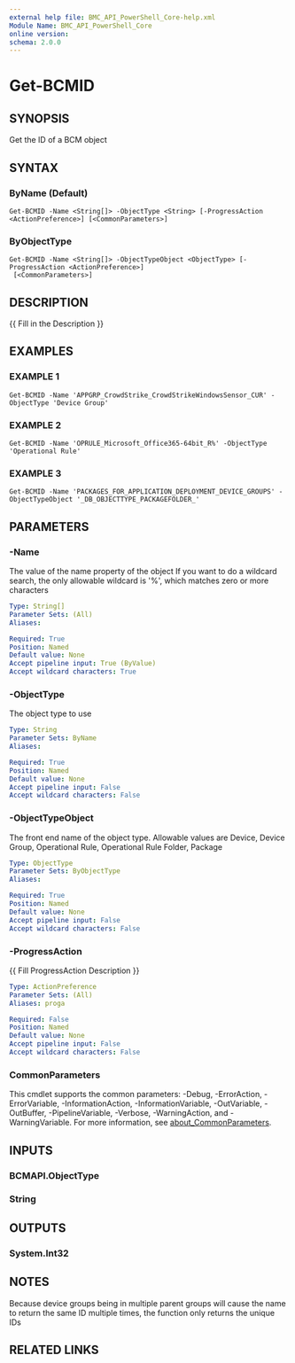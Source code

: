 ```yaml
---
external help file: BMC_API_PowerShell_Core-help.xml
Module Name: BMC_API_PowerShell_Core
online version:
schema: 2.0.0
---
```


# Get-BCMID

## SYNOPSIS
Get the ID of a BCM object

## SYNTAX

### ByName (Default)
```
Get-BCMID -Name <String[]> -ObjectType <String> [-ProgressAction <ActionPreference>] [<CommonParameters>]
```

### ByObjectType
```
Get-BCMID -Name <String[]> -ObjectTypeObject <ObjectType> [-ProgressAction <ActionPreference>]
 [<CommonParameters>]
```

## DESCRIPTION
{{ Fill in the Description }}

## EXAMPLES

### EXAMPLE 1
```
Get-BCMID -Name 'APPGRP_CrowdStrike_CrowdStrikeWindowsSensor_CUR' -ObjectType 'Device Group'
```

### EXAMPLE 2
```
Get-BCMID -Name 'OPRULE_Microsoft_Office365-64bit_R%' -ObjectType 'Operational Rule'
```

### EXAMPLE 3
```
Get-BCMID -Name 'PACKAGES_FOR_APPLICATION_DEPLOYMENT_DEVICE_GROUPS' -ObjectTypeObject '_DB_OBJECTTYPE_PACKAGEFOLDER_'
```

## PARAMETERS

### -Name
The value of the name property of the object
If you want to do a wildcard search, the only allowable wildcard is '%', which matches zero or more characters

```yaml
Type: String[]
Parameter Sets: (All)
Aliases:

Required: True
Position: Named
Default value: None
Accept pipeline input: True (ByValue)
Accept wildcard characters: True
```

### -ObjectType
The object type to use

```yaml
Type: String
Parameter Sets: ByName
Aliases:

Required: True
Position: Named
Default value: None
Accept pipeline input: False
Accept wildcard characters: False
```

### -ObjectTypeObject
The front end name of the object type.
Allowable values are Device, Device Group, Operational Rule, Operational Rule Folder, Package

```yaml
Type: ObjectType
Parameter Sets: ByObjectType
Aliases:

Required: True
Position: Named
Default value: None
Accept pipeline input: False
Accept wildcard characters: False
```

### -ProgressAction
{{ Fill ProgressAction Description }}

```yaml
Type: ActionPreference
Parameter Sets: (All)
Aliases: proga

Required: False
Position: Named
Default value: None
Accept pipeline input: False
Accept wildcard characters: False
```

### CommonParameters
This cmdlet supports the common parameters: -Debug, -ErrorAction, -ErrorVariable, -InformationAction, -InformationVariable, -OutVariable, -OutBuffer, -PipelineVariable, -Verbose, -WarningAction, and -WarningVariable. For more information, see [about_CommonParameters](http://go.microsoft.com/fwlink/?LinkID=113216).

## INPUTS

### BCMAPI.ObjectType
### String
## OUTPUTS

### System.Int32
## NOTES
Because device groups being in multiple parent groups will cause the name to return the same ID multiple times, the function only returns the unique IDs

## RELATED LINKS
